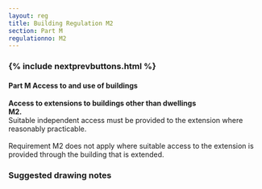 ```yaml
---
layout: reg
title: Building Regulation M2
section: Part M
regulationno: M2
---
```


<div class="panel panel-primary">
  <div class="panel-heading">
    <h3 class="panel-title">
      {% include nextprevbuttons.html %}
        <h4>Part M Access to and use of buildings</h4>
    </h3>
  </div>
  <div class="panel-body">
    <p>
        <strong>Access to extensions to buildings other than dwellings</strong><br>
        <strong>M2.</strong><br>
            Suitable independent access must be provided to the extension where reasonably practicable.<br><br>
            Requirement M2 does not apply where suitable access to the extension is provided through the building that is extended.
    </p>
  </div>
</div>



### Suggested drawing notes